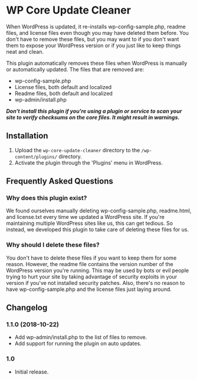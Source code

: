 # WP Core Update Cleaner

When WordPress is updated, it re-installs wp-config-sample.php, readme files, and license files even though you may have deleted them before. You don't have to remove these files, but you may want to if you don't want them to expose your WordPress version or if you just like to keep things neat and clean.

This plugin automatically removes these files when WordPress is manually or automatically updated. The files that are removed are: 

* wp-config-sample.php
* License files, both default and localized
* Readme files, both default and localized
* wp-admin/install.php

___Don't install this plugin if you're using a plugin or service to scan your site to verify checksums on the core files. It might result in warnings.___

## Installation

1. Upload the `wp-core-update-cleaner` directory to the `/wp-content/plugins/` directory.
2. Activate the plugin through the 'Plugins' menu in WordPress.

## Frequently Asked Questions

### Why does this plugin exist?

We found ourselves manually deleting wp-config-sample.php, readme.html, and license.txt every time we updated a WordPress site. If you're maintaining multiple WordPress sites like us, this can get tedious. So instead, we developed this plugin to take care of deleting these files for us.

### Why should I delete these files?

You don't have to delete these files if you want to keep them for some reason. However, the readme file contains the version number of the WordPress version you're running. This may be used by bots or evil people trying to hurt your site by taking advantage of security exploits in your version if you've not installed security patches. Also, there's no reason to have wp-config-sample.php and the license files just laying around.

## Changelog

### 1.1.0 (2018-10-22)

* Add wp-admin/install.php to the list of files to remove.
* Add support for running the plugin on auto updates.

### 1.0

* Initial release.